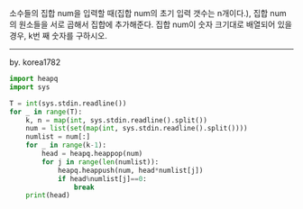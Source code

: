 소수들의 집합 num을 입력할 때(집합 num의 초기 입력 갯수는 n개이다.), 집합 num의 원소들을 서로 곱해서 집합에 추가해준다.
집합 num이 숫자 크기대로 배열되어 있을 경우, k번 째 숫자를 구하시오.

---
by. korea1782

```python
import heapq
import sys

T = int(sys.stdin.readline())
for _ in range(T):
    k, n = map(int, sys.stdin.readline().split())
    num = list(set(map(int, sys.stdin.readline().split())))
    numlist = num[:]
    for _ in range(k-1):
        head = heapq.heappop(num)
        for j in range(len(numlist)):
            heapq.heappush(num, head*numlist[j])
            if head%numlist[j]==0:
                break
    print(head)
```
